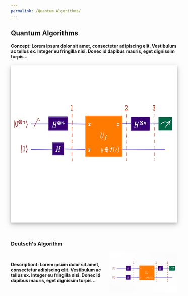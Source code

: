 ```yaml
---
permalink: /Quantum Algorithms/
---
```


<link rel="stylesheet" href="https://www.w3schools.com/w3css/4/w3.css">
<link href="/assets/css/areas.css" rel="stylesheet" type="text/css">
<link rel="stylesheet" href="http://netdna.bootstrapcdn.com/font-awesome/4.7.0/css/font-awesome.min.css">
<link rel="stylesheet" href="http://netdna.bootstrapcdn.com/bootstrap/3.3.7/css/bootstrap.min.css">
<link href="http://www.jqueryscript.net/css/jquerysctipttop.css" rel="stylesheet" type="text/css">
<script src="https://cdn.mathjax.org/mathjax/latest/MathJax.js?config=TeX-AMS-MML_HTMLorMML" type="text/javascript"></script>
<style>
.column {
  float: left;
  width: 50%;
  padding: 5px;
}

/* Clearfix (clear floats) */
.row::after {
  content: "";
  clear: both;
  display: table;
}

.img_post {
  vertical-align: middle;
  display: table-cell;
}
span {
  vertical-align: middle;
  display: table-cell;
}
</style>
<!-- Header -->


<div class="w3-container w3-padding-32" id="projects" style="width: 55vw;">
    <h2 class="w3-border-bottom w3-border-light-grey w3-padding-16">Quantum Algorithms</h2>
    <h4>Concept: Lorem ipsum dolor sit amet, consectetur adipiscing elit. Vestibulum ac tellus ex. Integer eu fringilla nisi. Donec id dapibus mauris, eget dignissim turpis ..</h4>
</div>


<header class="w3-display-container w3-content w3-wide" id="home" style="width: 55vw;">	
  <img class="w3-image" src="/assets/front-page/q_algorithms.png" alt="FSQC" width="100%" height="500" style="background-color: white;box-shadow: 0 4px 8px 0 rgba(0, 0, 0, 0.2), 0 6px 20px 0 rgba(0, 0, 0, 0.19);display: block;margin-left: auto;margin-right: auto;">

</header>

<div class="w3-container w3-padding-32" id="post" style="width: 55vw;">
    <h3 class="w3-border-bottom w3-border-light-grey w3-padding-16">Deutsch's Algorithm</h3>
  <div class="w3-container w3-padding-32"  style="display:table">
   <span> <h4>Descriptiont: Lorem ipsum dolor sit amet, consectetur adipiscing elit. Vestibulum ac tellus ex. Integer eu fringilla nisi. Donec id dapibus mauris, eget dignissim turpis ..</h4></span>
    <span><img src="/assets/front-page/deutsch_img.png" /></span>
   </div>
</div>







<!-- End page content -->



